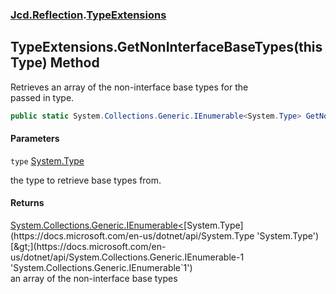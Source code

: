 ### [Jcd.Reflection](Jcd.Reflection.md 'Jcd.Reflection').[TypeExtensions](TypeExtensions.md 'Jcd.Reflection.TypeExtensions')

## TypeExtensions.GetNonInterfaceBaseTypes(this Type) Method

Retrieves an array of the non-interface base types for the  
passed in type.

```csharp
public static System.Collections.Generic.IEnumerable<System.Type> GetNonInterfaceBaseTypes(this System.Type type);
```

#### Parameters

<a name='Jcd.Reflection.TypeExtensions.GetNonInterfaceBaseTypes(thisSystem.Type).type'></a>

`type` [System.Type](https://docs.microsoft.com/en-us/dotnet/api/System.Type 'System.Type')

the type to retrieve base types from.

#### Returns

[System.Collections.Generic.IEnumerable&lt;](https://docs.microsoft.com/en-us/dotnet/api/System.Collections.Generic.IEnumerable-1 'System.Collections.Generic.IEnumerable`1')[System.Type](https://docs.microsoft.com/en-us/dotnet/api/System.Type 'System.Type')[&gt;](https://docs.microsoft.com/en-us/dotnet/api/System.Collections.Generic.IEnumerable-1 'System.Collections.Generic.IEnumerable`1')  
an array of the non-interface base types